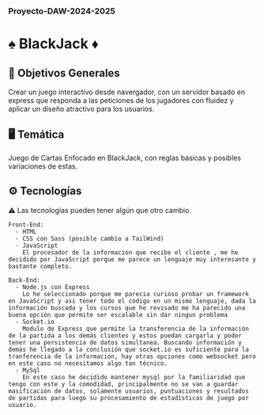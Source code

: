 ### Proyecto-DAW-2024-2025
# ♠️ BlackJack ♦️


## 📜 Objetivos Generales
  Crear un juego interactivo desde navergador, 
  con un servidor basado en express que responda a las peticiones de los jugadores
  con fluidez y aplicar un diseño atractivo para los usuarios.
    
## 🖥️ Temática

  Juego de Cartas Enfocado en BlackJack, con reglas básicas y posibles variaciones de estas.

## ⚙️ Tecnologías

 ⚠️ Las tecnologías pueden tener algún que otro cambio.

    Front-End:
      - HTML
      - CSS con Sass (posible cambio a TailWind)
      - JavaScript
        El procesador de la informacion que recibe el cliente , me he decidido por JavaScript porque me parece un lenguaje muy interesante y bastante completo.
      
    Back-End:
      - Node.js con Express
        Lo he seleccionado porque me parecia curioso probar un framework en JavaScript y asi tener todo el codigo en un mismo lenguaje, dada la información buscada y los cursos que he revisado me ha parecido una buena opción que permite ser escalable sin dar ningun problema
      - Socket.io
        Modulo de Express que permite la transferencia de la información de la partida a los demás clientes y estos puedan cargarla y poder tener una persistencia de datos simultanea. Buscando información y demás he llegado a la conclusión que socket.io es suficiente para la tranferencia de la información, hay otras opciones como websocket pero en este caso no necesitamos algo tan técnico.
      - MySql
        En este caso he decidido mantener mysql por la familiaridad que tengo con este y la comodidad, principalmente no se van a guardar masificación de datos, solamente usuarios, puntuaciones y resultados de partidas para luego su procesamiento de estadísticas de juego por usuario.
        
